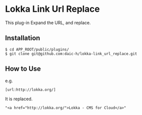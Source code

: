 # Lokka Link Url Replace

This plug-in Expand the URL, and replace.

## Installation

    $ cd APP_ROOT/public/plugins/
    $ git clone git@github.com:daic-h/lokka-link_url_replace.git

## How to Use

e.g.

    [url:http://lokka.org/]

It is replaced.

    "<a href="http://lokka.org/">Lokka - CMS for Cloud</a>"



